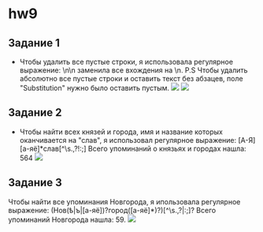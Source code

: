 # hw9
## Задание 1 
* Чтобы удалить все пустые строки, я использовала регулярное выражение: \n\n  заменила все вхождения на \n. 
 P.S Чтобы удалить абсолютно все пустые строки и оставить текст без абзацев, поле "Substitution" нужно было оставить пустым.
 ![](https://github.com/julialee0326/hw9/blob/master/9.1.1.PNG?raw=true)
 ![](https://github.com/julialee0326/hw9/blob/master/9.1.2.PNG?raw=true)
## Задание 2 
* Чтобы найти всех князей и города, имя и название которых оканчивается на "слав", я использовал регулярное выражение: [А-Я][а-яё]*слав[^\s.,\?!:;] Всего упоминаний о князьях и городах нашла: 564
 ![](https://github.com/julialee0326/hw9/blob/master/9.2.1.PNG?raw=true)
## Задание 3
Чтобы найти все упоминания Новгорода, я ипользовала  регулярное выражение: (Нов(ѣ|ъ|[а-яё])?город([а-яё]*)?)[^\s.,\?|:;]? Всего упоминаний Новгорода нашла: 59.
 ![](https://github.com/julialee0326/hw9/blob/master/9.3.1.PNG?raw=true)

